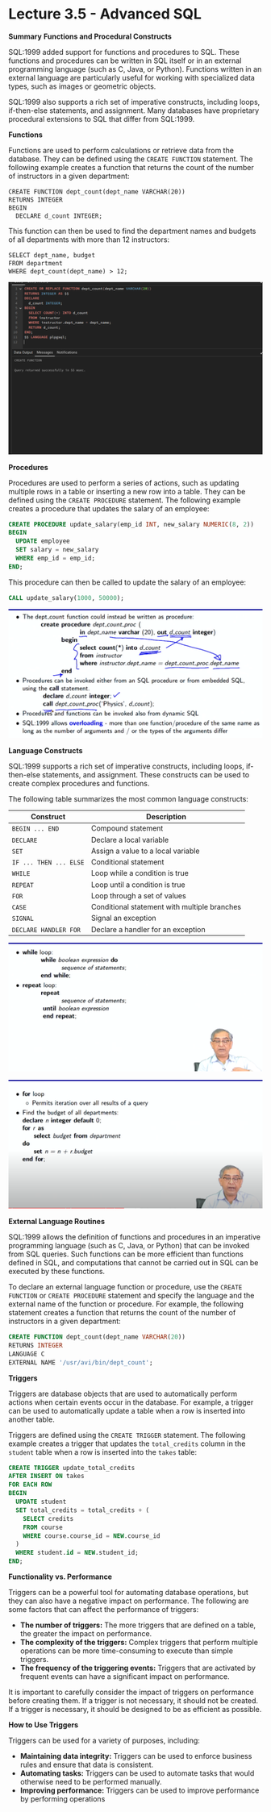 # Lecture 3.5 - Advanced SQL

**Summary**
**Functions and Procedural Constructs**

SQL:1999 added support for functions and procedures to SQL. These functions and procedures can be written in SQL itself or in an external programming language (such as C, Java, or Python). Functions written in an external language are particularly useful for working with specialized data types, such as images or geometric objects.

SQL:1999 also supports a rich set of imperative constructs, including loops, if-then-else statements, and assignment. Many databases have proprietary procedural extensions to SQL that differ from SQL:1999.

**Functions**

Functions are used to perform calculations or retrieve data from the database. They can be defined using the `CREATE FUNCTION` statement. The following example creates a function that returns the count of the number of instructors in a given department:

```pgsql
CREATE FUNCTION dept_count(dept_name VARCHAR(20))
RETURNS INTEGER
BEGIN
  DECLARE d_count INTEGER;
```

This function can then be used to find the department names and budgets of all departments with more than 12 instructors:

```pgsql
SELECT dept_name, budget
FROM department
WHERE dept_count(dept_name) > 12;
```

![1718552459048](image/Lecture3.5-AdvancedSQL/1718552459048.png)

**Procedures**

Procedures are used to perform a series of actions, such as updating multiple rows in a table or inserting a new row into a table. They can be defined using the `CREATE PROCEDURE` statement. The following example creates a procedure that updates the salary of an employee:

```sql
CREATE PROCEDURE update_salary(emp_id INT, new_salary NUMERIC(8, 2))
BEGIN
  UPDATE employee
  SET salary = new_salary
  WHERE emp_id = emp_id;
END;
```

This procedure can then be called to update the salary of an employee:

```sql
CALL update_salary(1000, 50000);
```

![1718553466202](image/Lecture3.5-AdvancedSQL/1718553466202.png)

**Language Constructs**

SQL:1999 supports a rich set of imperative constructs, including loops, if-then-else statements, and assignment. These constructs can be used to create complex procedures and functions.

The following table summarizes the most common language constructs:

| Construct                | Description                                  |
| ------------------------ | -------------------------------------------- |
| `BEGIN ... END`        | Compound statement                           |
| `DECLARE`              | Declare a local variable                     |
| `SET`                  | Assign a value to a local variable           |
| `IF ... THEN ... ELSE` | Conditional statement                        |
| `WHILE`                | Loop while a condition is true               |
| `REPEAT`               | Loop until a condition is true               |
| `FOR`                  | Loop through a set of values                 |
| `CASE`                 | Conditional statement with multiple branches |
| `SIGNAL`               | Signal an exception                          |
| `DECLARE HANDLER FOR`  | Declare a handler for an exception           |

![1718553589645](image/Lecture3.5-AdvancedSQL/1718553589645.png)

![1718553652212](image/Lecture3.5-AdvancedSQL/1718553652212.png)

**External Language Routines**

SQL:1999 allows the definition of functions and procedures in an imperative programming language (such as C, Java, or Python) that can be invoked from SQL queries. Such functions can be more efficient than functions defined in SQL, and computations that cannot be carried out in SQL can be executed by these functions.

To declare an external language function or procedure, use the `CREATE FUNCTION` or `CREATE PROCEDURE` statement and specify the language and the external name of the function or procedure. For example, the following statement creates a function that returns the count of the number of instructors in a given department:

```sql
CREATE FUNCTION dept_count(dept_name VARCHAR(20))
RETURNS INTEGER
LANGUAGE C
EXTERNAL NAME '/usr/avi/bin/dept_count';
```

**Triggers**

Triggers are database objects that are used to automatically perform actions when certain events occur in the database. For example, a trigger can be used to automatically update a table when a row is inserted into another table.

Triggers are defined using the `CREATE TRIGGER` statement. The following example creates a trigger that updates the `total_credits` column in the `student` table when a row is inserted into the `takes` table:

```sql
CREATE TRIGGER update_total_credits
AFTER INSERT ON takes
FOR EACH ROW
BEGIN
  UPDATE student
  SET total_credits = total_credits + (
    SELECT credits
    FROM course
    WHERE course.course_id = NEW.course_id
  )
  WHERE student.id = NEW.student_id;
END;
```

**Functionality vs. Performance**

Triggers can be a powerful tool for automating database operations, but they can also have a negative impact on performance. The following are some factors that can affect the performance of triggers:

- **The number of triggers:** The more triggers that are defined on a table, the greater the impact on performance.
- **The complexity of the triggers:** Complex triggers that perform multiple operations can be more time-consuming to execute than simple triggers.
- **The frequency of the triggering events:** Triggers that are activated by frequent events can have a significant impact on performance.

It is important to carefully consider the impact of triggers on performance before creating them. If a trigger is not necessary, it should not be created. If a trigger is necessary, it should be designed to be as efficient as possible.

**How to Use Triggers**

Triggers can be used for a variety of purposes, including:

- **Maintaining data integrity:** Triggers can be used to enforce business rules and ensure that data is consistent.
- **Automating tasks:** Triggers can be used to automate tasks that would otherwise need to be performed manually.
- **Improving performance:** Triggers can be used to improve performance by performing operations
